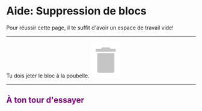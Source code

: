 # Aide: Suppression de blocs

Pour réussir cette page, il te suffit d'avoir un espace de travail vide!

***

Tu dois jeter le bloc à la poubelle.
![Corbeille][corbeille]

***

## <span style="color: #800080">À ton tour d'essayer</span>

[corbeille]: img/decouverte_corbeille.png
